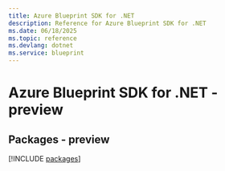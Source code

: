 ```yaml
---
title: Azure Blueprint SDK for .NET
description: Reference for Azure Blueprint SDK for .NET
ms.date: 06/18/2025
ms.topic: reference
ms.devlang: dotnet
ms.service: blueprint
---
```

# Azure Blueprint SDK for .NET - preview
## Packages - preview
[!INCLUDE [packages](blueprint-index.md)]
